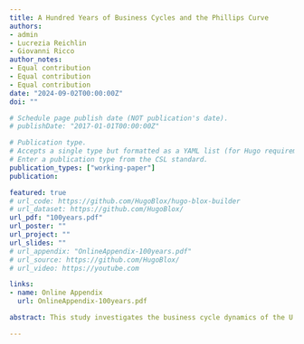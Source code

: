 ```yaml
---
title: A Hundred Years of Business Cycles and the Phillips Curve
authors:
- admin
- Lucrezia Reichlin
- Giovanni Ricco
author_notes:
- Equal contribution
- Equal contribution
- Equal contribution
date: "2024-09-02T00:00:00Z"
doi: ""

# Schedule page publish date (NOT publication's date).
# publishDate: "2017-01-01T00:00:00Z"

# Publication type.
# Accepts a single type but formatted as a YAML list (for Hugo requirements).
# Enter a publication type from the CSL standard.
publication_types: ["working-paper"]
publication:

featured: true
# url_code: https://github.com/HugoBlox/hugo-blox-builder
# url_dataset: https://github.com/HugoBlox/
url_pdf: "100years.pdf"
url_poster: ""
url_project: ""
url_slides: ""
# url_appendix: "OnlineAppendix-100years.pdf"
# url_source: https://github.com/HugoBlox/
# url_video: https://youtube.com

links:
- name: Online Appendix
  url: OnlineAppendix-100years.pdf

abstract: This study investigates the business cycle dynamics of the U.S. economy since 1900 through a multivariate framework that imposes minimal economic restrictions. A key finding is the presence of a significant negative correlation between inflation and economic slack, at business cycle frequencies. This relationship remains robust across over a century of data, with stable coefficients in subsample periods.

---
```

